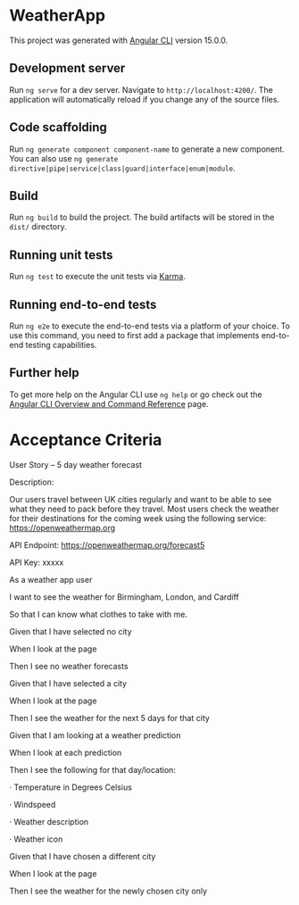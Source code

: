# WeatherApp

This project was generated with [Angular CLI](https://github.com/angular/angular-cli) version 15.0.0.

## Development server

Run `ng serve` for a dev server. Navigate to `http://localhost:4200/`. The application will automatically reload if you change any of the source files.

## Code scaffolding

Run `ng generate component component-name` to generate a new component. You can also use `ng generate directive|pipe|service|class|guard|interface|enum|module`.

## Build

Run `ng build` to build the project. The build artifacts will be stored in the `dist/` directory.

## Running unit tests

Run `ng test` to execute the unit tests via [Karma](https://karma-runner.github.io).

## Running end-to-end tests

Run `ng e2e` to execute the end-to-end tests via a platform of your choice. To use this command, you need to first add a package that implements end-to-end testing capabilities.

## Further help

To get more help on the Angular CLI use `ng help` or go check out the [Angular CLI Overview and Command Reference](https://angular.io/cli) page.


# Acceptance Criteria
User Story – 5 day weather forecast

Description:

Our users travel between UK cities regularly and want to be able to see what they need to pack before they travel. Most users check the weather for their destinations for the coming week using the following service: https://openweathermap.org

API Endpoint: https://openweathermap.org/forecast5

API Key: xxxxx

As a weather app user

I want to see the weather for Birmingham, London, and Cardiff

So that I can know what clothes to take with me.

Given that I have selected no city

When I look at the page

Then I see no weather forecasts

Given that I have selected a city

When I look at the page

Then I see the weather for the next 5 days for that city

Given that I am looking at a weather prediction

When I look at each prediction

Then I see the following for that day/location:

· Temperature in Degrees Celsius

· Windspeed

· Weather description

· Weather icon

Given that I have chosen a different city

When I look at the page

Then I see the weather for the newly chosen city only 
